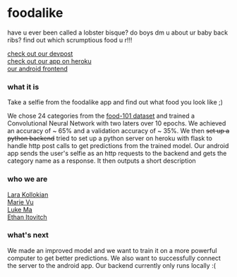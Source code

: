 # foodalike

have u ever been called a lobster bisque? do boys dm u about ur baby back ribs? find out which scrumptious food u r!!!

[check out our devpost](https://devpost.com/software/f-o-o-d-a-l-i-k-e)   
[check out our app on heroku](https://foodalike4.herokuapp.com/)    
[our android frontend](https://github.com/marievu/Foodalike4)   

### what it is

Take a selfie from the foodalike app and find out what food you look like ;)

We chose 24 categories from the [food-101 dataset](http://www.vision.ee.ethz.ch/datasets_extra/food-101/) and trained a Convolutional Neural Network with two laters over 10 epochs. We achieved an accuracy of ~ 65% and a validation accuracy of ~ 35%. We then ~~set up a python backend~~  tried to set up a python server on heroku with flask to handle http post calls to get predictions from the trained model. Our android app sends the user's selfie as an http requests to the backend and gets the category name as a response. It then outputs a short description

### who we are

[Lara Kollokian](https://github.com/larakollokian)    
[Marie Vu](https://github.com/marievu)    
[Luke Ma](https://github.com/lukewma)   
[Ethan Itovitch](https://github.com/Cheeth-Keeth)   

### what's next

We made an improved model and we want to train it on a more powerful computer to get better predictions. We also want to successfully connect the server to the android app. Our backend currently only runs locally :(
